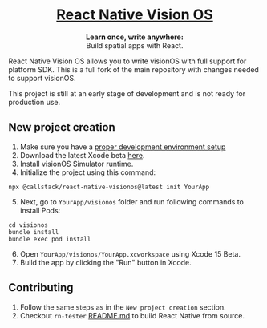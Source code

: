 <h1 align="center">
  <a href="https://reactnative.dev/">
    React Native Vision OS
  </a>
</h1>

<p align="center">
  <strong>Learn once, write anywhere:</strong><br>
  Build spatial apps with React.
</p>

React Native Vision OS allows you to write visionOS with full support for platform SDK. This is a full fork of the main repository with changes needed to support visionOS.

This project is still at an early stage of development and is not ready for production use.

## New project creation

1. Make sure you have a [proper development environment setup](https://reactnative.dev/docs/environment-setup)
2. Download the latest Xcode beta [here](https://developer.apple.com/xcode/).
3. Install visionOS Simulator runtime.
4. Initialize the project using this command:

```
npx @callstack/react-native-visionos@latest init YourApp
```
5. Next, go to `YourApp/visionos` folder and run following commands to install Pods:

```
cd visionos
bundle install
bundle exec pod install
```

6. Open `YourApp/visionos/YourApp.xcworkspace` using Xcode 15 Beta.
7. Build the app by clicking the "Run" button in Xcode.

## Contributing

1. Follow the same steps as in the `New project creation` section.
2. Checkout `rn-tester` [README.md](./packages/rn-tester/README.md) to build React Native from source.
